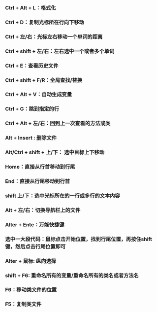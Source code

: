 ### Ctrl + Alt + L：格式化

### Ctrl + D：复制光标所在行向下移动

### Ctrl + 左/右：光标左右移动一个单词的距离

### Ctrl + shift + 左/右：左右选中一个或者多个单词

### Ctrl + E：查看历史文件

### Ctrl + shift + F/R：全局查找/替换

### Ctrl + Alt + V：自动生成变量

### Ctrl + G：跳到指定的行

### Ctrl + Alt + 左/右：回到上一次查看的方法或类

### Alt + Insert :  删除文件

### Alt/Ctrl + shift + 上/下： 选中目标上下移动

### Home：直接从行首移动到行尾

### End：直接从行尾移动到行首

### shift 上/下：选中光标所在的一行或多行的文本内容

### Alt + 左/右：切换导航栏上的文件

### Alter + Ente：万能快捷键

### 选中一大段代码：鼠标点击开始位置，找到行尾位置，再按住shift键，然后点击行尾位置即可

### Alter + 鼠标: 纵向选择

### shift + F6: 重命名所有的变量/重命名所有的类名或者方法名

### F6：移动类文件的位置

### F5：复制类文件
